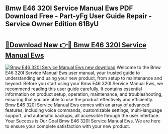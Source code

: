 ## Bmw E46 320I Service Manual Ews PDF Download Free - Part-yFg User Guide Repair - Service Owner Edition 61ByU

# <h2><a href="http://bc6780.oget.top/?id=Bmw+E46+320I+Service+Manual+Ews">🔗Download New 👉🔴 Bmw E46 320I Service Manual Ews</a></h2>

[![Bmw E46 320I Service Manual Ews new download](https://i.imgur.com/5g1atiW.png)](http://bc6780.oget.top/?id=Bmw+E46+320I+Service+Manual+Ews)
Welcome to the Bmw E46 320I Service Manual Ews user manual, your trusted guide to understanding and using your new product, from setup to maintenance and beyond. Before you start using your Bmw E46 320I Service Manual Ews, we recommend reading this user guide carefully. It contains essential information on product setup, operation, maintenance, and troubleshooting, ensuring that you are able to use the product effectively and efficiently. Bmw E46 320I Service Manual Ews comes with an array of advanced features, including voice commands, customizable settings, multi-language support, and automatic backups, all accessible through the user interface. Your Success is Our Goal Bmw E46 320I Service Manual Ews. We are here to ensure your complete satisfaction with your new product.
